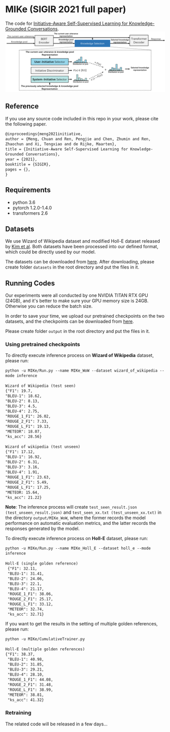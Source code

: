 # MIKe (SIGIR 2021 full paper)
The code for [Initiative-Aware Self-Supervised Learning for Knowledge-Grounded Conversations](https://dl.acm.org/doi/10.1145/3404835.3462824).
![image](https://github.com/ChuanMeng/MIKe/blob/main/figure.png)

## Reference
If you use any source code included in this repo in your work, please cite the following paper.
```
@inproceedings{meng2021initiative,
author = {Meng, Chuan and Ren, Pengjie and Chen, Zhumin and Ren, Zhaochun and Xi, Tengxiao and de Rijke, Maarten},
title = {Initiative-Aware Self-Supervised Learning for Knowledge-Grounded Conversations},
year = {2021},
booktitle = {SIGIR},
pages = {},
}
```

## Requirements 
* python 3.6
* pytorch 1.2.0-1.4.0
* transformers 2.6

## Datasets
We use Wizard of Wikipedia dataset and modified Holl-E dataset released by [Kim et al](https://arxiv.org/abs/2002.07510?context=cs.CL).
Both datasets have been processed into our defined format, which could be directly used by our model.

The datasets can be downloaded from [here](https://drive.google.com/drive/folders/1Olyxhd3RdZTEo8Ld9u9bi4llLn9FlEYQ?usp=sharing). After downloading, please create folder `datasets` in the root directory and put the files in it.

## Running Codes
Our experiments were all conducted by one NVIDIA TITAN RTX GPU (24GB), and it's better to make sure your GPU memory size is 24GB. Otherwise you can reduce the batch size.

In order to save your time, we upload our pretrained checkpoints on the two datasets, and the checkpoints can be downloaded from [here](https://drive.google.com/drive/folders/1GLRlp3KOKuK4C1qx0hJAimt7dF837Vq0?usp=sharing).

Please create folder `output` in the root directory and put the files in it.

### Using pretrained checkpoints
To directly execute inference process on **Wizard of Wikipedia** dataset, please run:
```
python -u MIKe/Run.py --name MIKe_WoW --dataset wizard_of_wikipedia --mode inference

Wizard of Wikipedia (test seen)
{"F1": 19.7,
"BLEU-1": 18.62,
"BLEU-2": 8.13,
"BLEU-3": 4.5,
"BLEU-4": 2.75,
"ROUGE_1_F1": 26.02,
"ROUGE_2_F1": 7.33,
"ROUGE_L_F1": 19.13,
"METEOR": 18.07,
"ks_acc": 28.56}

Wizard of wikipedia (test unseen)
{"F1": 17.12, 
"BLEU-1": 16.92,
"BLEU-2": 6.31,
"BLEU-3": 3.16,
"BLEU-4": 1.91,
"ROUGE_1_F1": 23.63,
"ROUGE_2_F1": 5.49,
"ROUGE_L_F1": 17.25,
"METEOR: 15.64,
"ks_acc": 21.22}
```
**Note**: The inference process will create `test_seen_result.json (test_unseen_result.json)` and `test_seen_xx.txt (test_unseen_xx.txt)` in the directory `output/MIKe_WoW`, where the former records the model performance on automatic evaluation metrics, and the latter records the responses generated by the model.

To directly execute inference process on **Holl-E** dataset, please run:
```
python -u MIKe/Run.py --name MIKe_Holl_E --dataset holl_e --mode inference

Holl-E (single golden reference)
 {"F1": 32.11,
 "BLEU-1": 31.41,
 "BLEU-2": 24.06,
 "BLEU-3": 22.1,
 "BLEU-4": 21.17,
 "ROUGE_1_F1": 38.06,
 "ROUGE_2_F1": 25.17,
 "ROUGE_L_F1": 33.12, 
 "METEOR": 32.74, 
 "ks_acc": 32.71}
 ```
 
If you want to get the results in the setting of multiple golden references, please run:
```
python -u MIKe/CumulativeTrainer.py 

Holl-E (multiple golden references)
{"F1": 38.37,
 "BLEU-1": 40.98, 
 "BLEU-2": 31.85, 
 "BLEU-3": 29.21, 
 "BLEU-4": 28.10, 
 "ROUGE_1_F1": 44.08, 
 "ROUGE_2_F1": 31.48, 
 "ROUGE_L_F1": 38.99, 
 "METEOR": 38.81,  
 "ks_acc": 41.32}
```

### Retraining
The related code will be released in a few days...

